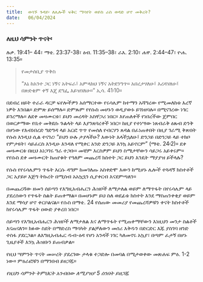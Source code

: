 ```yaml
---
title:  ወሳኙ ጉዳይ፡ ለሌሎች ፍቅር ማሳየት ወይስ ራስ ወዳድ ሆኖ መቅረት?
date:   06/04/2024
---
```



### ለዚህ ሳምንት ጥናት፡
ሉቃ. 19:41– 44፣ ማቴ. 23:37-38፣ ዕብ. 11:35–38፣ ራእ. 2:10፣ ሐዋ. 2:44–47፣ ዮሐ. 13:35።

> <p>የመታሰቢያ ጥቅስ</p>
> “እኔ ከአንተ ጋር ነኝና አትፍራ፤ አምላክህ ነኝና አትደንግጥ። አበረታሃለሁ፤ እረዳሃለሁ፤ በጽድቄም ቀኝ እጄ ደግፌ እይዝሃለሁ።” ኢሳ. 41፡10።

በደብረ ዘይት ተራራ ዳርቻ ፍየሎችዎን አሰማርተው የሩሳሌም ከተማን አሻግረው የሚመለከቱ እረኛ ነዎት እንበል። ድምጽ ይሰማሉ። ድምጹም የየሱስ መሆኑን ወዲያውኑ ይገነዘባሉ። በሚናገረው ነገር ይገረማሉ። ለደቀ መዛሙርቱ፣ ይህን መረዳት አስቸጋሪ ነበር። እየጠለቀች የነበረችው ጀምበር በወርቃማው የቤተ መቅደሱ ጉልላት ላይ እያንጸባረቀች ነበር። ከዚያ የተነሣው ነጸብራቅ ዕጹብ ድንቅ በሆነው የእብነበረድ ግድግዳ ላይ አርፎ ጥጥ የመሰለ የብርሃን ጸዳል በፈነጠቀበት በዚያ ገራሚ ቅጽበት የሱስ እንዲህ ሲል ተናገረ፡ “ይህን ሁሉ ታያላችሁ? እውነት እላችኋለሁ፤ ድንጋይ በድንጋይ ላይ ተክቦ የምታዩት፣ ሳይፈርስ እንዲሁ እንዳለ የሚቀር አንድ ድንጋይ እንኳ አይኖርም” (ማቴ. 24፡2)። ደቀ መዛሙርቱ በዚህ አነጋገሩ ግራ ተጋቡ። መቼም እርስዎም ይህን ስሜታቸውን ሳይጋሩ አይቀሩም። የየሱስ ደቀ መዛሙርት ከጠየቁት የዓለም መጨረሻ ክስተት ጋር ይህን እንዴት ማያያዝ ይችላሉ?

የሱስ የየሩሳሌምን ጥፋት እርሱ ዳግም ከመገለጡ አስቀድሞ እውን ከሚሆኑ ሌሎች ተጓዳኝ ክስተቶች ጋር አያይዞ እጅግ ትኩረት በሚስብ አአኳኋን ሲያቀርብ እናደምጣለን።

በመጨረሻው ዘመን ሰይጣን የእግዚአብሔርን ሕዝቦች ለማታለል ወይም ለማጥፋት በየሩሳሌም ላይ ያደረሰውን የጥፋት ስልት ይጠቀማል። በመሆኑም ይህ ስለ ወደፊቱ ክስተት እንደ ማስጠንቀቂያ ወይም እንደ ማሳያ ሆኖ ቀርቦልናል። የሱስ በማቴ. 24 የሰጠው መመሪያ የመጨረሻዎቹን ቀናት ክስተቶች ከየሩሳሌም ጥፋት ዐውድ ያቀረበ ነበር።

ሰይጣን የእግዚአብሔርን ሕዝቦች ለማታለል እና ለማጥፋት የሚጠቀማቸውን እነዚህን መንታ ስልቶች እናጠናለን። ክፉው ስደት በማድረስ ማሳካት ያልቻለውን መሰሪ እቅዱን በድርድር እጁ ያስገባ ዘንድ ተስፋ ያደርጋል። ለእግዚአብሔር ዱብ-ዕዳ የሆነ አንዳች ነገር ካለመኖሩ አኳያ፣ በጣም ፈታኝ በሆኑ ጊዜያቶች እንኳ ሕዝቡን ይጠብቃል።

የዚህ ሣምንት ጥናት መሠረት ያደረገው ታላቁ ተጋድሎ በመባል በሚታወቀው መጽሐፍ ምዕ. 1-2 ነው። ምዕራፎቹን በማንበብ ይዘጋጁ።

_የዚህን ሳምንት ትምህርት አንብበው ለሚያዝያ 5 ሰንበት ይዘጋጁ_